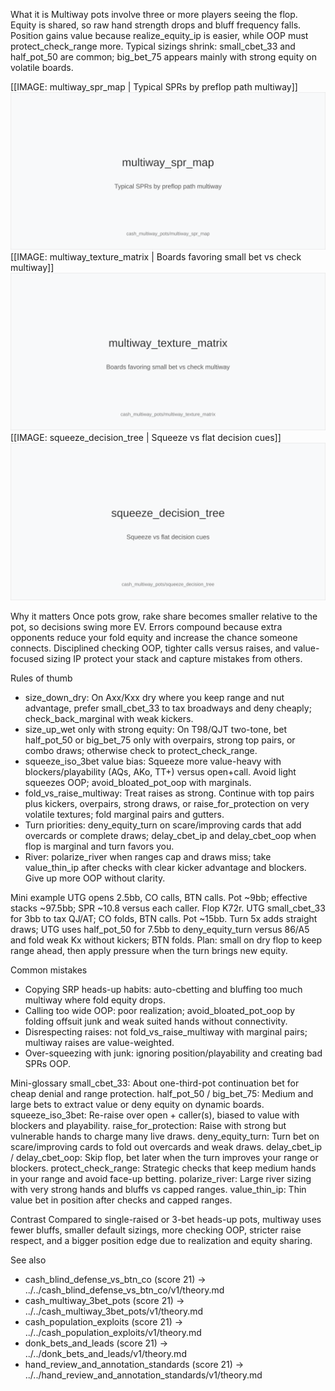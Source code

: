 What it is
Multiway pots involve three or more players seeing the flop. Equity is shared, so raw hand strength drops and bluff frequency falls. Position gains value because realize_equity_ip is easier, while OOP must protect_check_range more. Typical sizings shrink: small_cbet_33 and half_pot_50 are common; big_bet_75 appears mainly with strong equity on volatile boards.

[[IMAGE: multiway_spr_map | Typical SPRs by preflop path multiway]]
![Typical SPRs by preflop path multiway](images/multiway_spr_map.svg)
[[IMAGE: multiway_texture_matrix | Boards favoring small bet vs check multiway]]
![Boards favoring small bet vs check multiway](images/multiway_texture_matrix.svg)
[[IMAGE: squeeze_decision_tree | Squeeze vs flat decision cues]]
![Squeeze vs flat decision cues](images/squeeze_decision_tree.svg)

Why it matters
Once pots grow, rake share becomes smaller relative to the pot, so decisions swing more EV. Errors compound because extra opponents reduce your fold equity and increase the chance someone connects. Disciplined checking OOP, tighter calls versus raises, and value-focused sizing IP protect your stack and capture mistakes from others.

Rules of thumb
- size_down_dry: On Axx/Kxx dry where you keep range and nut advantage, prefer small_cbet_33 to tax broadways and deny cheaply; check_back_marginal with weak kickers.
- size_up_wet only with strong equity: On T98/QJT two-tone, bet half_pot_50 or big_bet_75 only with overpairs, strong top pairs, or combo draws; otherwise check to protect_check_range.
- squeeze_iso_3bet value bias: Squeeze more value-heavy with blockers/playability (AQs, AKo, TT+) versus open+call. Avoid light squeezes OOP; avoid_bloated_pot_oop with marginals.
- fold_vs_raise_multiway: Treat raises as strong. Continue with top pairs plus kickers, overpairs, strong draws, or raise_for_protection on very volatile textures; fold marginal pairs and gutters.
- Turn priorities: deny_equity_turn on scare/improving cards that add overcards or complete draws; delay_cbet_ip and delay_cbet_oop when flop is marginal and turn favors you.
- River: polarize_river when ranges cap and draws miss; take value_thin_ip after checks with clear kicker advantage and blockers. Give up more OOP without clarity.

Mini example
UTG opens 2.5bb, CO calls, BTN calls. Pot ~9bb; effective stacks ~97.5bb; SPR ~10.8 versus each caller. 
Flop K72r. UTG small_cbet_33 for 3bb to tax QJ/AT; CO folds, BTN calls. Pot ~15bb. 
Turn 5x adds straight draws; UTG uses half_pot_50 for 7.5bb to deny_equity_turn versus 86/A5 and fold weak Kx without kickers; BTN folds. 
Plan: small on dry flop to keep range ahead, then apply pressure when the turn brings new equity.

Common mistakes
- Copying SRP heads-up habits: auto-cbetting and bluffing too much multiway where fold equity drops.
- Calling too wide OOP: poor realization; avoid_bloated_pot_oop by folding offsuit junk and weak suited hands without connectivity.
- Disrespecting raises: not fold_vs_raise_multiway with marginal pairs; multiway raises are value-weighted.
- Over-squeezing with junk: ignoring position/playability and creating bad SPRs OOP.

Mini-glossary
small_cbet_33: About one-third-pot continuation bet for cheap denial and range protection. 
half_pot_50 / big_bet_75: Medium and large bets to extract value or deny equity on dynamic boards. 
squeeze_iso_3bet: Re-raise over open + caller(s), biased to value with blockers and playability. 
raise_for_protection: Raise with strong but vulnerable hands to charge many live draws. 
deny_equity_turn: Turn bet on scare/improving cards to fold out overcards and weak draws. 
delay_cbet_ip / delay_cbet_oop: Skip flop, bet later when the turn improves your range or blockers. 
protect_check_range: Strategic checks that keep medium hands in your range and avoid face-up betting. 
polarize_river: Large river sizing with very strong hands and bluffs vs capped ranges. 
value_thin_ip: Thin value bet in position after checks and capped ranges.

Contrast
Compared to single-raised or 3-bet heads-up pots, multiway uses fewer bluffs, smaller default sizings, more checking OOP, stricter raise respect, and a bigger position edge due to realization and equity sharing.

See also
- cash_blind_defense_vs_btn_co (score 21) → ../../cash_blind_defense_vs_btn_co/v1/theory.md
- cash_multiway_3bet_pots (score 21) → ../../cash_multiway_3bet_pots/v1/theory.md
- cash_population_exploits (score 21) → ../../cash_population_exploits/v1/theory.md
- donk_bets_and_leads (score 21) → ../../donk_bets_and_leads/v1/theory.md
- hand_review_and_annotation_standards (score 21) → ../../hand_review_and_annotation_standards/v1/theory.md